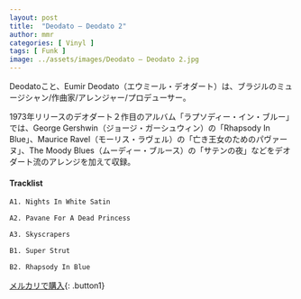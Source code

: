 ```yaml
---
layout: post
title:  "Deodato – Deodato 2"
author: mmr
categories: [ Vinyl ]
tags: [ Funk ]
image: ../assets/images/Deodato – Deodato 2.jpg
---
```


Deodatoこと、Eumir Deodato（エウミール・デオダート）は、ブラジルのミュージシャン/作曲家/アレンジャー/プロデューサー。

1973年リリースのデオダート２作目のアルバム「ラプソディー・イン・ブルー」では、George Gershwin（ジョージ・ガーシュウィン）の「Rhapsody In Blue」、Maurice Ravel（モーリス・ラヴェル）の「亡き王女のためのパヴァーヌ」、The Moody Blues（ムーディー・ブルース）の「サテンの夜」などをデオダート流のアレンジを加えて収録。

#### Tracklist
```md
A1. Nights In White Satin

A2. Pavane For A Dead Princess

A3. Skyscrapers

B1. Super Strut

B2. Rhapsody In Blue
```

[メルカリで購入](https://jp.mercari.com/item/m92189547389){: .button1}


